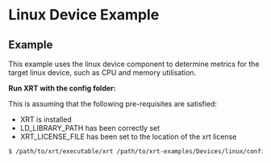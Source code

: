 # Linux Device Example

## Example

This example uses the linux device component to determine metrics for the target linux device, such as CPU and memory utilisation.

**Run XRT with the config folder:**

This is assuming that the following pre-requisites are satisfied:

* XRT is installed
* LD_LIBRARY_PATH has been correctly set
* XRT_LICENSE_FILE has been set to the location of the xrt license

```bash
$ /path/to/xrt/executable/xrt /path/to/xrt-examples/Devices/linux/config
```

